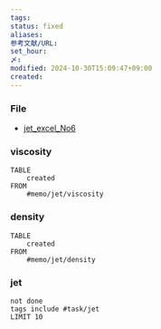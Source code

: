 ```yaml
---
tags: 
status: fixed
aliases: 
参考文献/URL: 
set_hour: 
〆: 
modified: 2024-10-30T15:09:47+09:00
created: 
---
```

### File
- [jet_excel_No6](G:\マイドライブ\Harao_log\研究_memo\B4_file\20241009_密度測定\20241009編集用_6_now.xlsx)
### viscosity
```dataview
TABLE
	created
FROM
	#memo/jet/viscosity 
```
### density

```dataview
TABLE
	created
FROM
	#memo/jet/density
```

### jet
```tasks
not done
tags include #task/jet 
LIMIT 10
```
